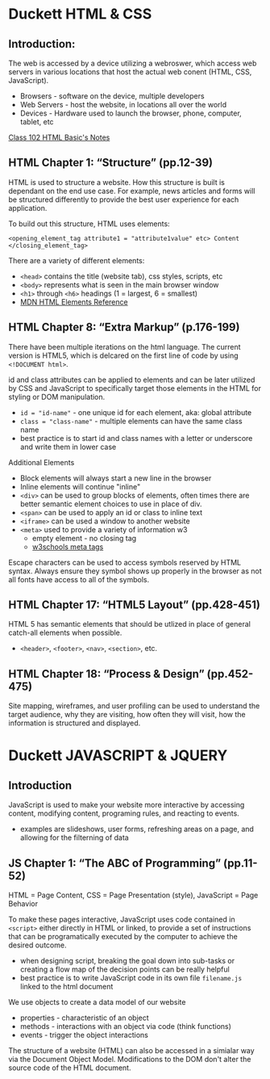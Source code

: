 # Duckett HTML & CSS
## Introduction:
The web is accessed by a device utilizing a webroswer, which access web servers in various locations that host the actual web conent (HTML, CSS, JavaScript).
- Browsers - software on the device, multiple developers
- Web Servers - host the website, in locations all over the world
- Devices - Hardware used to launch the browser, phone, computer, tablet, etc

[Class 102 HTML Basic's Notes](class102-04.md)

## HTML Chapter 1: “Structure” (pp.12-39)
HTML is used to structure a website. How this structure is built is dependant on the end use case. For example, news articles and forms will be structured differently to provide the best user experience for each application.

To build out this structure, HTML uses elements:
```
<opening_element_tag attribute1 = "attribute1value" etc> Content </closing_element_tag>
```

There are a variety of different elements:
- `<head>` contains the title (website tab), css styles, scripts, etc
- `<body>` represents what is seen in the main browser window
- `<h1>` through `<h6>` headings (1 = largest, 6 = smallest)
- [MDN HTML Elements Reference](https://developer.mozilla.org/en-US/docs/Web/HTML/Element)

## HTML Chapter 8: “Extra Markup” (p.176-199)
There have been multiple iterations on the html language. The current version is HTML5, which is delcared on the first line of code by using `<!DOCUMENT html>`.

id and class attributes can be applied to elements and can be later utilized by CSS and JavaScript to specifically target those elements in the HTML for styling or DOM manipulation.
- `id = "id-name"` - one unique id for each element, aka: global attribute
- `class = "class-name"` - multiple elements can have the same class name
- best practice is to start id and class names with a letter or underscore and write them in lower case

Additional Elements
- Block elements will always start a new line in the browser
- Inline elements will continue "inline"
- `<div>` can be used to group blocks of elements, often times there are better semantic element choices to use in place of div.
- `<span>` can be used to apply an id or class to inline text
- `<iframe>` can be used a window to another website
- `<meta>` used to provide a variety of information w3
  - empty element - no closing tag
  - [w3schools meta tags](https://www.w3schools.com/tags/tag_meta.asp)

Escape characters can be used to access symbols reserved by HTML syntax. Always ensure they symbol shows up properly in the browser as not all fonts have access to all of the symbols.

## HTML Chapter 17: “HTML5 Layout” (pp.428-451)
HTML 5 has semantic elements that should be utlized in place of general catch-all elements when possible.
- `<header>`, `<footer>`, `<nav>`, `<section>`, etc.

## HTML Chapter 18: “Process & Design” (pp.452-475)
Site mapping, wireframes, and user profiling can be used to understand the target audience, why they are visiting, how often they will visit, how the information is structured and displayed.

# Duckett JAVASCRIPT & JQUERY
## Introduction
JavaScript is used to make your website more interactive by accessing content, modifying content, programing rules, and reacting to events.
- examples are slideshows, user forms, refreshing areas on a page, and allowing for the filterning of data
  
## JS Chapter 1: “The ABC of Programming” (pp.11-52)
HTML = Page Content, CSS = Page Presentation (style), JavaScript = Page Behavior

To make these pages interactive, JavaScript uses code contained in `<script>` either directly in HTML or linked, to provide a set of instructions that can be programatically executed by the computer to achieve the desired outcome.
- when designing script, breaking the goal down into sub-tasks or creating a flow map of the decision points can be really helpful
- best practice is to write JavaScript code in its own file `filename.js` linked to the html document

We use objects to create a data model of our website
- properties - characteristic of an object
- methods - interactions with an object via code (think functions)
- events - trigger the object interactions

The structure of a website (HTML) can also be accessed in a simialar way via the Document Object Model. Modifications to the DOM don't alter the source code of the HTML document.

